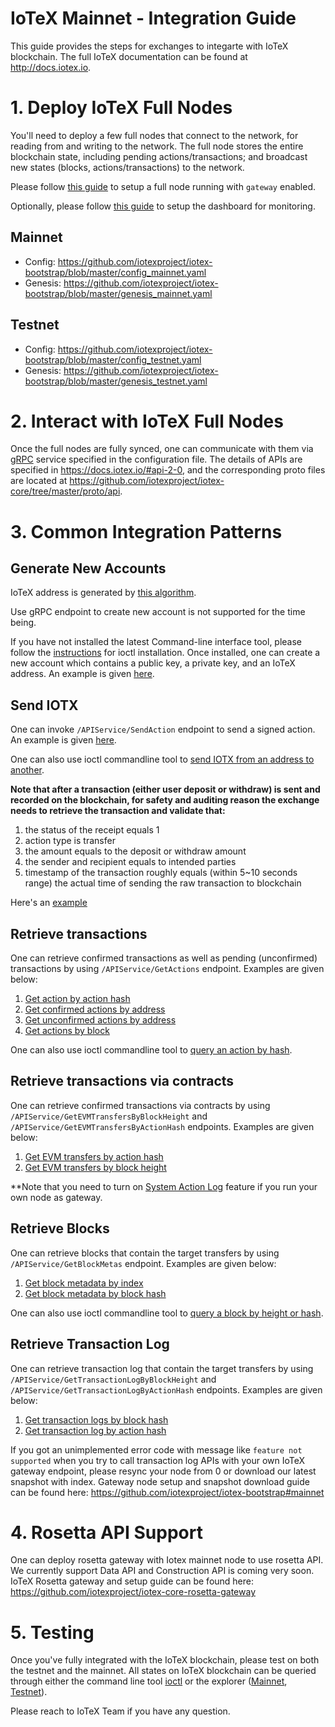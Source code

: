 # IoTeX Mainnet - Integration Guide

This guide provides the steps for exchanges to integarte with IoTeX blockchain. The full IoTeX documentation can be found at http://docs.iotex.io.

# 1. Deploy IoTeX Full Nodes

You'll need to deploy a few full nodes that connect to the network, for reading from and writing to the network.  The full node stores the entire blockchain state, including pending actions/transactions; and broadcast new states (blocks, actions/transactions) to the network.

Please follow [this guide](../README.md) to setup a full node running with `gateway` enabled. 

Optionally, please follow [this guide](../monitoring/README.md) to setup the dashboard for monitoring.

## Mainnet
- Config: https://github.com/iotexproject/iotex-bootstrap/blob/master/config_mainnet.yaml
- Genesis: https://github.com/iotexproject/iotex-bootstrap/blob/master/genesis_mainnet.yaml

## Testnet
- Config: https://github.com/iotexproject/iotex-bootstrap/blob/master/config_testnet.yaml
- Genesis: https://github.com/iotexproject/iotex-bootstrap/blob/master/genesis_testnet.yaml

# 2. Interact with IoTeX Full Nodes

Once the full nodes are fully synced, one can communicate with them via [gRPC](https://grpc.io/) service specified in the configuration file. The details of APIs are specified in https://docs.iotex.io/#api-2-0, and the corresponding proto files are located at https://github.com/iotexproject/iotex-core/tree/master/proto/api.

# 3. Common Integration Patterns

## Generate New Accounts
IoTeX address is generated by [this algorithm](https://github.com/iotexproject/iotex-address/blob/master/README.md). 

Use gRPC endpoint to create new account is not supported for the time being.

If you have not installed the latest Command-line interface tool, please follow the [instructions](https://docs.iotex.io/#cli-command-line-interface) for ioctl installation. Once installed, one can create a new account which contains a public key, a private key, and an IoTeX address. An example is given [here](https://docs.iotex.io/#create-account-s).

## Send IOTX
One can invoke `/APIService/SendAction` endpoint to send a signed action. An example is given [here](https://docs.iotex.io/#sendaction).

One can also use ioctl commandline tool to [send IOTX from an address to another](https://docs.iotex.io/#transfer-tokens).

**Note that after a transaction (either user deposit or withdraw) is sent and recorded on the blockchain, for safety and auditing reason the exchange needs to retrieve the transaction and validate that:** 
1. the status of the receipt equals 1
2. action type is transfer
3. the amount equals to the deposit or withdraw amount
4. the sender and recipient equals to intended parties
5. timestamp of the transaction roughly equals (within 5~10 seconds range) the actual time of sending the raw transaction to blockchain

Here's an [example](https://iotexscan.io/action/355bd7b93dadc18c2d2689cd400272d28ad28df8e6a1555086233c4b619adfee) 

## Retrieve transactions
One can retrieve confirmed transactions as well as pending (unconfirmed) transactions by using `/APIService/GetActions` endpoint. Examples are given below:
1. [Get action by action hash](https://docs.iotex.io/#getactions-2) 
2. [Get confirmed actions by address](https://docs.iotex.io/#getactions-3) 
3. [Get unconfirmed actions by address](https://docs.iotex.io/#getactions-4)
4. [Get actions by block](https://docs.iotex.io/#getactions-5)

One can also use ioctl commandline tool to [query an action by hash](https://docs.iotex.io/#query-action).

## Retrieve transactions via contracts
One can retrieve confirmed transactions via contracts by using `/APIService/GetEVMTransfersByBlockHeight` and `/APIService/GetEVMTransfersByActionHash` endpoints. Examples are given below:
1. [Get EVM transfers by action hash](https://docs.iotex.io/docs/api.html#getevmtransfersbyactionhash)
2. [Get EVM transfers by block height](https://docs.iotex.io/docs/api.html#getevmtransfersbyblockheight) 

**Note that you need to turn on [System Action Log](../README.md#gateway) feature if you run your own node as gateway.

## Retrieve Blocks
One can retrieve blocks that contain the target transfers by using `/APIService/GetBlockMetas` endpoint. Examples are given below:
1. [Get block metadata by index](https://docs.iotex.io/#getblockmetas)
2. [Get block metadata by block hash](https://docs.iotex.io/#getblockmetas-2)

One can also use ioctl commandline tool to [query a block by height or hash](https://docs.iotex.io/#query-block).

## Retrieve Transaction Log
One can retrieve transaction log that contain the target transfers by using `/APIService/GetTransactionLogByBlockHeight` and `/APIService/GetTransactionLogByActionHash` endpoints. Examples are given below:
1. [Get transaction logs by block hash](https://docs.iotex.io/docs/api.html#gettransactionlogbyblockheight)
2. [Get transaction log by action hash](https://docs.iotex.io/docs/api.html#gettransactionlogbyactionhash)

If you got an unimplemented error code with message like `feature not supported` when you try to call transaction log APIs with your own IoTeX gateway endpoint, please resync your node from 0 or download our latest snapshot with index. Gateway node setup and snapshot download guide can be found here: https://github.com/iotexproject/iotex-bootstrap#mainnet

# 4. Rosetta API Support
One can deploy rosetta gateway with Iotex mainnet node to use rosetta API. We currently support Data API and Construction API is coming very soon. IoTeX Rosetta gateway and setup guide can be found here: https://github.com/iotexproject/iotex-core-rosetta-gateway

# 5. Testing

Once you've fully integrated with the IoTeX blockchain, please test on both the testnet and the mainnet. All states on IoTeX blockchain can be queried through either the command line tool [ioctl](https://docs.iotex.io/#cli-command-line-interface) or the explorer ([Mainnet](https://iotexscan.io), [Testnet](https://testnet.iotexscan.io)).

Please reach to IoTeX Team if you have any question.

